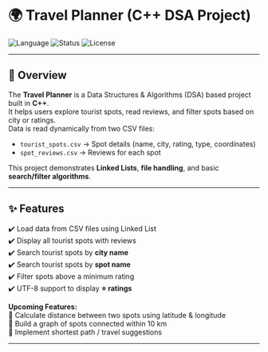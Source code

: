 # 🌍 Travel Planner (C++ DSA Project)

![Language](https://img.shields.io/badge/Language-C++-blue) 
![Status](https://img.shields.io/badge/Status-Active-success)
![License](https://img.shields.io/badge/License-MIT-green)

---

## 📌 Overview
The **Travel Planner** is a Data Structures & Algorithms (DSA) based project built in **C++**.  
It helps users explore tourist spots, read reviews, and filter spots based on city or ratings.  
Data is read dynamically from two CSV files:  
- `tourist_spots.csv` → Spot details (name, city, rating, type, coordinates)  
- `spot_reviews.csv` → Reviews for each spot  

This project demonstrates **Linked Lists**, **file handling**, and basic **search/filter algorithms**.

---

## ✨ Features
✔️ Load data from CSV files using Linked List  
✔️ Display all tourist spots with reviews  
✔️ Search tourist spots by **city name**  
✔️ Search tourist spots by **spot name**  
✔️ Filter spots above a minimum rating  
✔️ UTF-8 support to display **⭐ ratings**  

**Upcoming Features:**  
🔹 Calculate distance between two spots using latitude & longitude  
🔹 Build a graph of spots connected within 10 km  
🔹 Implement shortest path / travel suggestions  

---

